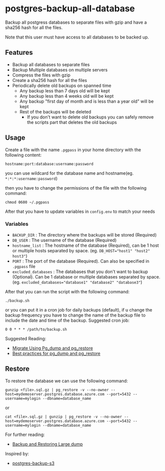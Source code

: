 # postgres-backup-all-database
Backup all postgress databases to separate files with gzip and have a sha256 hash for all the files. 

Note that this user must have access to all databases to be backed up.
## Features
* Backup all databases to separate files
* Backup Multiple databases on multiple servers
* Compress the files with gzip
* Create a sha256 hash for all the files
* Periodically delete old backups on spanned time
    * Any backup less than 7 days old will be kept
    * Any backup less than 4 weeks old will be kept
    * Any backup "first day of month and is less than a year old" will be kept
    * Rest of the backups will be deleted
        * If you don't want to delete old backups you can safely remove the scripts part that deletes the old backups

## Usage

Create a file with the name `.pgpass` in your home directory with the following content:

```
hostname:port:database:username:password
```
you can use wildcard for the database name and hostname(eg. `*:*:*:username:password`)

then you have to change the permissions of the file with the following command:

```
chmod 0600 ~/.pgpass
```

After that you have to update variables in `config.env` to match your needs

### Variables
* `BACKUP_DIR` : The directory where the backups will be stored (Required)
* `DB_USER` : The username of the database (Required)
* `hostname_list` : The hostname of the database (Required), can be 1 host or multiple hosts separated by space. (eg. `DB_HOST="host1" "host2" host3"`)
* `PORT` : The port of the database (Required). Can also be specified in `.pgpass` file
* `excluded_databases` : The databases that you don't want to backup (Optional). Can be 1 database or multiple databases separated by space. (eg. `excluded_databases="database1" "database2" "database3"`)


After that you can run the script with the following command:

```
./backup.sh
```

or you can put it in a cron job for daily backups (default), if u change the backup frequency you have to change the name of the backup file to include the date and time of the backup.
Suggested cron job:

```
0 0 * * * /path/to/backup.sh
```
Suggested Reading: 
* [Migrate Using Pg_dump and pg_restore](https://learn.microsoft.com/en-us/azure/postgresql/migrate/how-to-migrate-using-dump-and-restore)
* [Best practices for pg_dump and pg_restore ](https://learn.microsoft.com/en-us/azure/postgresql/flexible-server/how-to-pgdump-restore)
## Restore
To restore the database we can use the following command:
```
gunzip <file>.sql.gz | pg_restore -v --no-owner --host=mydemoserver.postgres.database.azure.com --port=5432 --username=mylogin --dbname=database_name
```
or 
```
cat <file>.sql.gz | gunzip | pg_restore -v --no-owner --host=mydemoserver.postgres.database.azure.com --port=5432 --username=mylogin --dbname=database_name
```
For further reading:
* [Backup and Restoring Large dump](https://www.postgresql.org/docs/9.5/backup-dump.html#BACKUP-DUMP-LARGE)

Inspired by:
* [postgres-backup-s3 ](https://github.com/eeshugerman/postgres-backup-s3)